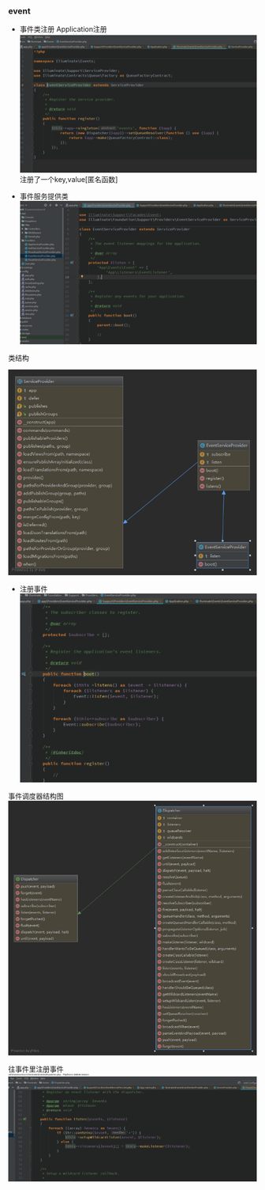 ### event
- 事件类注册 
Application注册
![eventRegister](images/events/event1.png)  
注册了一个key,value[匿名函数] 

- 事件服务提供类
![eventProvider](images/events/event2.png)

类结构

![EventServiceProvider](images/events/EventServiceProvider.png)  

- 注册事件  
![registerEvent](images/events/event3.png)  

事件调度器结构图  
![dispatcher](images/events/Dispatcher.png)  

往事件里注册事件  
![eventpool](images/events/event4.png)